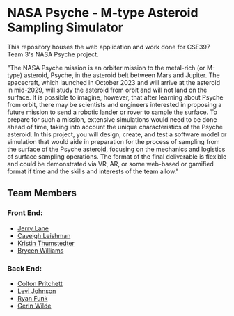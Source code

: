 # NASA Psyche - M-type Asteroid Sampling Simulator

This repository houses the web application and work done for CSE397 Team 3's NASA Psyche project.

"The NASA Psyche mission is an orbiter mission to the metal-rich (or M-type) asteroid, Psyche, in the asteroid belt between Mars and Jupiter. The spacecraft, which launched in October 2023 and will arrive at the asteroid in mid-2029, will study the asteroid from orbit and will not land on the surface.  It is possible to imagine, however, that after learning about Psyche from orbit, there may be scientists and engineers interested in proposing a future mission to send a robotic lander or rover to sample the surface. To prepare for such a mission, extensive simulations would need to be done ahead of time, taking into account the unique characteristics of the Psyche asteroid. In this project, you will design, create, and test a software model or simulation that would aide in preparation for the process of sampling from the surface of the Psyche asteroid, focusing on the mechanics and logistics of surface sampling operations. The format of the final deliverable is flexible and could be demonstrated via VR, AR, or some web-based or gamified format if time and the skills and interests of the team allow."

## Team Members

### Front End:
- [Jerry Lane](https://github.com/JRLane-CS)
- [Cayeigh Leishman](https://github.com/CayleighLeishman)
- [Kristin Thumstedter](https://github.com/kristint22)
- [Brycen Williams](https://github.com/Brycenjwill)

### Back End:
- [Colton Pritchett](https://github.com/ColtonPritchett)
- [Levi Johnson](https://github.com/levijohnson1227)
- [Ryan Funk](https://github.com/RyanFunk2000)
- [Gerin Wilde](https://github.com/GerinWilde1)
